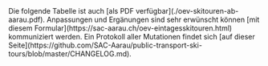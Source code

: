 <div class="sticky">
Die folgende Tabelle ist auch [als PDF verfügbar](./oev-skitouren-ab-aarau.pdf).
Anpassungen und Ergänungen sind sehr erwünscht können [mit diesem Formular](https://sac-aarau.ch/oev-eintagesskitouren.html) kommuniziert werden.
Ein Protokoll aller Mutationen findet sich [auf dieser Seite](https://github.com/SAC-Aarau/public-transport-ski-tours/blob/master/CHANGELOG.md).
</div>